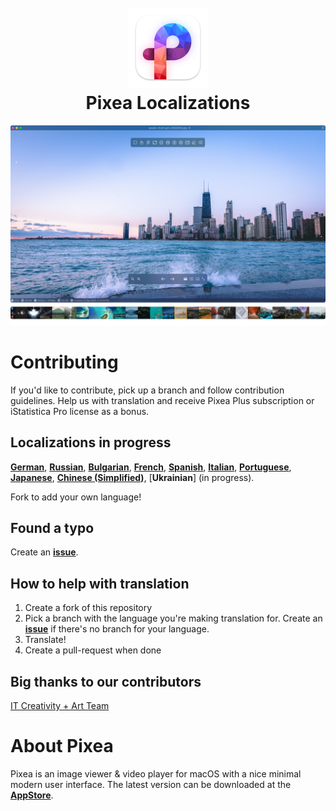 <h1 align="center">
  <br>
  <a href="https://www.imagetasks.com/pixea"><img src="https://github.com/imagetasks/Pixea-Localizations/blob/main/i/pixea-logo.png?raw=true" width="128"></a>
  <br>
  <b>Pixea Localizations</b>
  <br>
</h1>

<p align="center">
  <img src="https://github.com/imagetasks/Pixea-Localizations/blob/main/i/pixea-screenshot.jpg?raw=true">
</p>

# Contributing

If you'd like to contribute, pick up a branch and follow contribution guidelines. Help us with translation and receive Pixea Plus subscription or iStatistica Pro license as a bonus.

## Localizations in progress

[**German**](https://github.com/imagetasks/Pixea-Localizations/tree/main/de.lproj), [**Russian**](https://github.com/imagetasks/Pixea-Localizations/tree/main/ru.lproj), [**Bulgarian**](https://github.com/imagetasks/Pixea-Localizations/tree/main/bg.lproj), [**French**](https://github.com/imagetasks/Pixea-Localizations/tree/main/fr.lproj), [**Spanish**](https://github.com/imagetasks/Pixea-Localizations/tree/main/es.lproj), [**Italian**](https://github.com/imagetasks/Pixea-Localizations/tree/main/it.lproj), [**Portuguese**](https://github.com/imagetasks/Pixea-Localizations/tree/main/pt-PT.lproj), [**Japanese**](https://github.com/imagetasks/Pixea-Localizations/tree/main/ja.lproj), [**Chinese (Simplified)**](https://github.com/imagetasks/Pixea-Localizations/tree/main/zh-Hans.lproj), [**Ukrainian**] (in progress). 

Fork to add your own language!

## Found a typo

Create an [**issue**](https://github.com/imagetasks/Pixea-Localizations/issues).

## How to help with translation

1. Create a fork of this repository
2. Pick a branch with the language you're making translation for. Create an [**issue**](https://github.com/imagetasks/Pixea-Localizations/issues) if there's no branch for your language.
3. Translate!
4. Create a pull-request when done

## Big thanks to our contributors
[IT Creativity + Art Team](https://github.com/nimdassdev)



# About Pixea

Pixea is an image viewer & video player for macOS with a nice minimal modern user interface. The latest version can be downloaded at the [**AppStore**](https://apps.apple.com/app/pixea/id1507782672).
